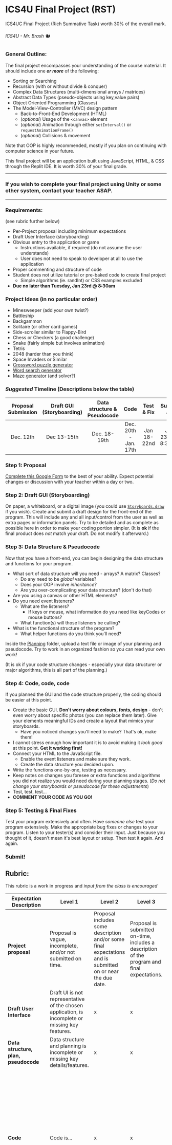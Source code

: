 # ICS4U Final Project (RST)

ICS4UC Final Project (Rich Summative Task) worth 30% of the overall mark.

###### ICS4U - Mr. Brash 🐿️

### General Outline: 

The final project encompasses your understanding of the course material. It should include one _**or more**_ of the following:
- Sorting or Searching
- Recursion (with or without divide & conquer)
- Complex Data Structures (multi-dimensional arrays / matrices)
- Abstract Data Types (pseudo-objects using key,value pairs)
- Object Oriented Programming (Classes)
- The Model-View-Controller (MVC) design pattern
  - Back-to-Front-End Development (HTML)
  - (_optional_) Usage of the `<canvas>` element 
  - (_optional_) Animation through either `setInterval()` or `requestAnimationFrame()`   
  - (_optional_) Collisions & movement 

Note that OOP is highly recommended, mostly if you plan on continuing with computer science in your future.

This final project will be an application built using JavaScript, HTML, & CSS through the Replit IDE. It is worth 30% of your final grade.

---

### If you wish to complete your final project using Unity or some other system, contact your teacher ASAP.

---

### Requirements:
(see rubric further below)
- Per-Project proposal including minimum expectations
- Draft User Interface (storyboarding)
- Obvious entry to the application or game
  - Instructions available, if required (do not assume the user understands)
  - User does not need to speak to developer at all to use the application
- Proper commenting and structure of code
- Student does not utilize tutorial or pre-baked code to create final project
  - Simple algorithms (ie. randInt) or CSS examples excluded
- **Due no later than Tuesday, Jan 23rd @ 8:30am**

### Project Ideas (in no particular order)

- Minesweeper (add your own twist?)
- Battleship
- Backgammon
- Solitaire (or other card games)
- Side-scroller similar to Flappy-Bird
- Chess or Checkers (a good challenge)
- Snake (fairly simple but involves animation)
- Tetris
- 2048 (harder than you think)
- Space Invaders or Similar
- [Crossword puzzle generator](https://crosswordlabs.com/)
- [Word search generator](https://thewordsearch.com/maker/)
- [Maze generator](https://www.mazegenerator.net/) (and solver?)

### _Suggested_ Timeline (Descriptions below the table)

| Proposal Submission | Draft GUI (Storyboarding) | Data structure & Pseudocode | Code | Test & Fix | Submit _by_|
|:----:|:----:|:----:|:----:|:----:|:----:|
|Dec. 12th| Dec 13-15th|Dec. 18-19th|Dec. 20th - Jan. 17th|Jan 18-22nd|Jan 23rd @ 8:30am|

### Step 1: Proposal
[Complete this Google Form](https://docs.google.com/forms/d/e/1FAIpQLSfYXBfspLdxx4dWfqBpX3bY1Ffq9Ng47MlwBIFt5-fb1eI8zg/viewform?usp=sf_link) to the best of your ability. Expect potential changes or discussion with your teacher within a day or two.

### Step 2: Draft GUI (Storyboarding)
On paper, a whiteboard, or a digital image (you could use [`Storyboards.draw`](#Planning/Storyboards.draw) if you wish). Create and submit a draft design for the front-end of the program. This will include any and all input/control from the user as well as extra pages or information panels. Try to be detailed and as complete as possible here in order to make your coding portion simpler. (It is **ok** if the final product does _not_ match your draft. Do not modify it afterward.)

### Step 3: Data Structure & Pseudocode
Now that you have a front-end, you can begin designing the data structure and functions for your program.
- What sort of data structure will you need - arrays? A matrix? Classes?
  - Do any need to be _global_ variables?
  - Does your OOP involve _inheritance_?
  - Are you over-complicating your data structure? (don't do that)
- Are you using a canvas or other HTML elements?
- Do you need event listeners?
  - What are the listeners?
    - If keys or mouse, what information do you need like keyCodes or mouse buttons?
  - What function(s) will those listeners be calling?
- What is the functional structure of the program?
  - What helper functions do you think you'll need?

Inside the [Planning](#Planning) folder, upload a text file or image of your planning and pseudocode. Try to work in an organized fashion so you can read your own work!

(It is ok if your code structure changes - especially your data structurer or major algorithms, this is all part of the planning.)

### Step 4: Code, code, code
If you planned the GUI and the code structure properly, the coding should be easier at this point.
- Create the basic GUI. **Don't worry about colours, fonts, design** - don't even worry about specific photos (you can replace them later). Give your elements meaningful IDs and create a layout that mimics your storyboards.
  - Have you noticed changes you'll need to make? That's ok, make them!
- I cannot stress enough how important it is to avoid making it _look good_ at this point. **Get it working first!**
- Connect your HTML to the JavaScript file.
  - Enable the event listeners and make sure they work.
  - Create the data structure you decided upon. 
- Write the functions one-by-one, testing as necessary.
- Keep notes on changes you foresee or extra functions and algorithms you did not realize you would need during your planning stages. (_Do not change your storyboards or pseudocode for these adjustments_)
- Test, test, test...
- **COMMENT YOUR CODE AS YOU GO!**


### Step 5: Testing & Final Fixes
Test your program extensively and often. Have _someone else_ test your program extensively. Make the appropriate bug fixes or changes to your program. Listen to your tester(s) and consider their input. Just because you thought of it, doesn't mean it's best layout or setup.
Then test it again. And again.

### Submit!


## Rubric: 
This rubric is a work in progress and _input from the class is encouraged_

|Expectation Description|Level 1|Level 2|Level 3|Level 4|
|---|---|---|---|---|
|**Project proposal**|Proposal is vague, incomplete, and/or not submitted on time.|Proposal includes some description and/or some final expectations and is submitted on or near the due date.|Proposal is submitted on-time, includes a description of the program and final expectations.|Proposal is submitted on-time (or early) and includes description, expectations, UI examples, and more.|
|**Draft User Interface**|Draft UI is not representative of the chosen application, is incomplete or missing key features.|x | x|x |
|**Data structure, plan, pseudocode**|Data structure and planning is incomplete or missing key details/features.|x|x|x|
|**Code**| Code is... | x | x | Code is clean & structured, functions and data are named clearly & appropriately. Code is structured neatly, tabbed properly, and easy to read or follow. Globals and listeners are declared at the top with functions declared in an appropriate style and order.
Code Documentation | x | x | x | Developer has supplied a thorough documentation of code including file header(s) and algorithm descriptions. Variables and data structure are explained, along with functions and helper-functions or classes. Comments are concise but give detail, written in a grammatically correct and pleasing style.|
|Application Instructions| x | x | x | The application includes how-to instructions for the user, clearly identifying how to use the program, along with the various modes or functions of the application. Instructions are not obtrusive or in-your-face, they are easy to read and easy to understand.|
|Application Usability| x | x | x | x |
|Application Completion| x | x | x | x |

---

### Resources:
(updated when new ones are found or made)
- [Replit](https://replit.com/teams)
- [Class website](https://school.brash.ca)
- [w3schools](http://w3schools.com)

- [Regular deck of 54 cards PNG files](https://drive.google.com/drive/folders/1hYgBIqgznqmL_cvZnpEsaWlCR1SjDxnD?usp=sharing)
- [Low-Res Battleship graphics](https://drive.google.com/drive/folders/0BzyP6cTwQ57eQWFLRjJ0TnFkUXc?resourcekey=0-T7t2LVthJId6vlsmrtwKUg&usp=sharing)
- [Canvas Element & 2D Arrays slideshow](https://docs.google.com/presentation/d/e/2PACX-1vS-hC9xZtpAwELck59sNa1Syq5JqAfhQe2ixrD6VnvXH4KUNTU5f_hIPCxnAdx2YAVNrVaRmxJ44lsm/pub?start=false&loop=false&delayms=3000)


<br><br><br><br><br><br><br><br><br><br><br><br>
